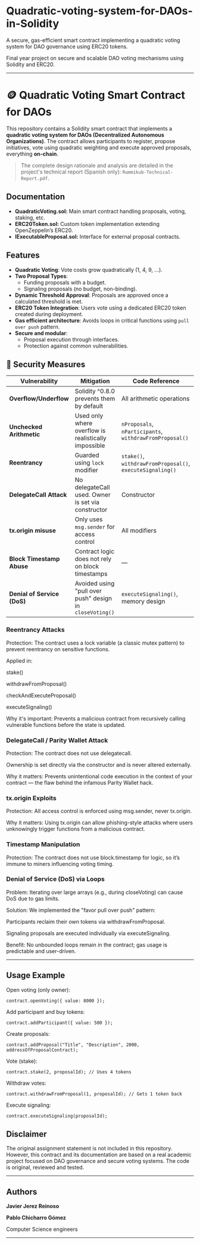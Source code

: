 # Quadratic-voting-system-for-DAOs-in-Solidity
A secure, gas-efficient smart contract implementing a quadratic voting system for DAO governance using ERC20 tokens.

Final year project on secure and scalable DAO voting mechanisms using Solidity and ERC20.

---

# 🪙 Quadratic Voting Smart Contract for DAOs

This repository contains a Solidity smart contract that implements a **quadratic voting system for DAOs (Decentralized Autonomous Organizations)**. The contract allows participants to register, propose initiatives, vote using quadratic weighting and execute approved proposals, everything **on-chain**.

> The complete design rationale and analysis are detailed in the project's technical report (Spanish only): `Rummikub-Technical-Report.pdf`.

## Documentation
- **QuadraticVoting.sol:** Main smart contract handling proposals, voting, staking, etc.
- **ERC20Token.sol:** Custom token implementation extending OpenZeppelin’s ERC20.
- **IExecutableProposal.sol:** Interface for external proposal contracts.

## Features

- **Quadratic Voting**: Vote costs grow quadratically (1, 4, 9, ...).
- **Two Proposal Types**:
  - Funding proposals with a budget.
  - Signaling proposals (no budget, non-binding).
- **Dynamic Threshold Approval**: Proposals are approved once a calculated threshold is met.
- **ERC20 Token Integration**: Users vote using a dedicated ERC20 token created during deployment.
- **Gas efficient architecture**: Avoids loops in critical functions using `pull over push` pattern.
- **Secure and modular**:
  - Proposal execution through interfaces.
  - Protection against common vulnerabilities.

## 🔐 Security Measures

| Vulnerability                | Mitigation                                                                 | Code Reference                                       |
|-----------------------------|----------------------------------------------------------------------------|------------------------------------------------------|
| **Overflow/Underflow**      | Solidity ^0.8.0 prevents them by default                                   | All arithmetic operations                            |
| **Unchecked Arithmetic**    | Used only where overflow is realistically impossible                       | `nProposals`, `nParticipants`, `withdrawFromProposal()` |
| **Reentrancy**              | Guarded using `lock` modifier                                              | `stake()`, `withdrawFromProposal()`, `executeSignaling()` |
| **DelegateCall Attack**     | No delegateCall used. Owner is set via constructor                         | Constructor                                          |
| **tx.origin misuse**        | Only uses `msg.sender` for access control                                  | All modifiers                                        |
| **Block Timestamp Abuse**   | Contract logic does not rely on block timestamps                           | —                                                    |
| **Denial of Service (DoS)** | Avoided using "pull over push" design in `closeVoting()`                   | `executeSignaling()`, memory design                  |

### Reentrancy Attacks
Protection: The contract uses a lock variable (a classic mutex pattern) to prevent reentrancy on sensitive functions.

Applied in:

stake()

withdrawFromProposal()

checkAndExecuteProposal()

executeSignaling()

Why it's important: Prevents a malicious contract from recursively calling vulnerable functions before the state is updated.

### DelegateCall / Parity Wallet Attack
Protection: The contract does not use delegatecall.

Ownership is set directly via the constructor and is never altered externally.

Why it matters: Prevents unintentional code execution in the context of your contract — the flaw behind the infamous Parity Wallet hack.

### tx.origin Exploits
Protection: All access control is enforced using msg.sender, never tx.origin.

Why it matters: Using tx.origin can allow phishing-style attacks where users unknowingly trigger functions from a malicious contract.

### Timestamp Manipulation
Protection: The contract does not use block.timestamp for logic, so it’s immune to miners influencing voting timing.

### Denial of Service (DoS) via Loops
Problem: Iterating over large arrays (e.g., during closeVoting) can cause DoS due to gas limits.

Solution: We implemented the "favor pull over push" pattern:

Participants reclaim their own tokens via withdrawFromProposal.

Signaling proposals are executed individually via executeSignaling.

Benefit: No unbounded loops remain in the contract; gas usage is predictable and user-driven.

---

## Usage Example

Open voting (only owner):
```
contract.openVoting({ value: 8000 });
```

Add participant and buy tokens:
```
contract.addParticipant({ value: 500 });
```

Create proposals:
```
contract.addProposal("Title", "Description", 2000, addressOfProposalContract);
```

Vote (stake):
```
contract.stake(2, proposalId); // Uses 4 tokens
```

Withdraw votes:
```
contract.withdrawFromProposal(1, proposalId); // Gets 1 token back
```

Execute signaling:
```
contract.executeSignaling(proposalId);
```


## Disclaimer

The original assignment statement is not included in this repository. However, this contract and its documentation are based on a real academic project focused on DAO governance and secure voting systems. The code is original, reviewed and tested.

---

## Authors

**Javier Jerez Reinoso**

**Pablo Chicharro Gómez**

Computer Science engineers

---
